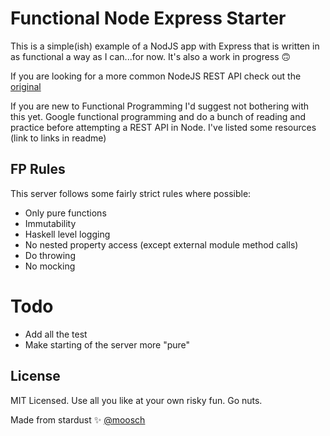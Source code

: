 # Functional Node Express Starter

This is a simple(ish) example of a NodJS app with Express that is written in as functional a way as I can...for now. It's also a work in progress 🙃

If you are looking for a more common NodeJS REST API check out the [original](https://github.com/moosch/node-express-starter)

If you are new to Functional Programming I'd suggest not bothering with this yet. Google functional programming and do a bunch of reading and practice before attempting a REST API in Node. I've listed some resources (link to links in readme)

## FP Rules

This server follows some fairly strict rules where possible:
* Only pure functions
* Immutability
* Haskell level logging
* No nested property access (except external module method calls)
* Do throwing
* No mocking

# Todo

* Add all the test
* Make starting of the server more "pure"

## License

MIT Licensed. Use all you like at your own risky fun.
Go nuts.

Made from stardust ✨ [@moosch](https://github.com/moosch)
